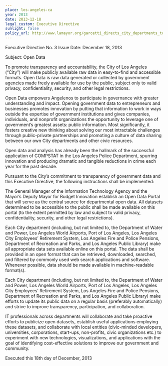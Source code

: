 ```yaml
---
place: los-angeles-ca
year: 2013
date: 2013-12-18
legal_custom: Executive Directive
sunlight: false
policy_url: http://www.lamayor.org/garcetti_directs_city_departments_to_collect_data_for_open_data_initiative
---
```


<p/> <p>Executive Directive No. 3 Issue Date: December 18, 2013</p> <p>Subject: Open Data</p> <p><span class="g-goals-and-values">To promote transparency and accountability, the City of Los Angeles (“City”) will make publicly available raw data in easy-to-find and accessible formats.</span> <span class="def-open">Open Data is raw data generated or collected by government agencies made freely available for use by the public, subject only to valid privacy, confidentiality, security, and other legal restrictions.</span></p> <p><span class="g-goals-and-values">Open Data empowers Angelenos to participate in governance with greater understanding and impact. Opening government data to entrepreneurs and businesses promotes innovation by putting that information to work in ways outside the expertise of government institutions and gives companies, individuals, and nonprofit organizations the opportunity to leverage one of government’s greatest assets: public information. Most significantly, it fosters creative new thinking about solving our most intractable challenges through public-private partnerships and promoting a culture of data sharing between our own City departments and other civic resources.</p> <p>Open data and analysis has already been the hallmark of the successful application of COMPSTAT in the Los Angeles Police Department, spurring innovation and producing dramatic and tangible reductions in crime each year for the past decade.</span> </p> <p>Pursuant to the City’s commitment to transparency of government data and this Executive Directive, the following instructions shall be implemented:</p> <p><span class="g-data-portals-and-websites">The General Manager of the Information Technology Agency and the Mayor’s Deputy Mayor for Budget  Innovation establish an Open Data Portal that will serve as the central source for departmental open data. </span><span class="g-sensitive-information"><span class="g-data-portals-and-websites">All datasets determined to be accessible to the public shall be made available on this portal (to the extent permitted by law and subject to valid privacy, confidentiality, security, and other legal restrictions).</span></span></p> <p>Each City department (including, but not limited to, the Department of Water and Power, Los Angeles World Airports, Port of Los Angeles, Los Angeles City Employees’ Retirement System, Los Angeles Fire and Police Pensions, Department of Recreation and Parks, and Los Angeles Public Library) make all appropriate data sets available online on this portal. <span class="g-open-formats">The data shall be provided in an open format that can be retrieved, downloaded, searched, and filtered by commonly used web search applications and software. Whenever possible, data should be made available in machine-readable format(s).</span></p> <p><span class="g-real-time-updates">Each City department (including, but not limited to, the Department of Water and Power, Los Angeles World Airports, Port of Los Angeles, Los Angeles City Employees’ Retirement System, Los Angeles Fire and Police Pensions, Department of Recreation and Parks, and Los Angeles Public Library) make efforts to update its public data on a regular basis (preferably automatically) and strive to improve transparency, participation, and collaboration.</span></p> <p><span class="g-public-participation"><span class="g-partnerships">IT professionals across departments will collaborate and take proactive efforts to publicize open datasets, establish useful applications employing these datasets, and collaborate with local entities (civic-minded developers, universities, corporations, start-ups, non-profits, civic organizations etc.) to experiment with new technologies, visualizations, and applications with the goal of identifying cost-effective solutions to improve our government and community.</span></span> </p> <p>Executed this 18th day of December, 2013</p> <p/> <p/> <p/> <p/> <p/> <p/>
